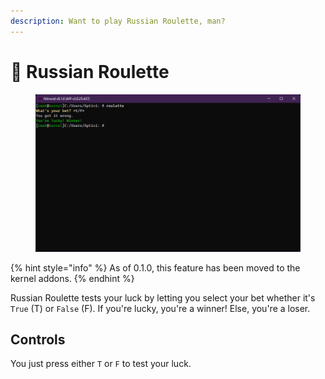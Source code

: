 ```yaml
---
description: Want to play Russian Roulette, man?
---
```


# 🎰 Russian Roulette

<figure><img src="../../../../.gitbook/assets/011-roulette.png" alt=""><figcaption></figcaption></figure>

{% hint style="info" %}
As of 0.1.0, this feature has been moved to the kernel addons.
{% endhint %}

Russian Roulette tests your luck by letting you select your bet whether it's `True` (T) or `False` (F). If you're lucky, you're a winner! Else, you're a loser.

## Controls

You just press either `T` or `F` to test your luck.
